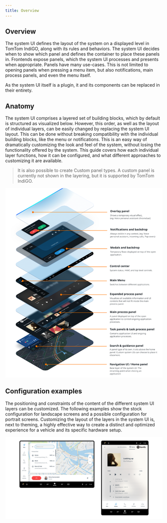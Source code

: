 ```yaml
---
title: Overview
---
```


## Overview

The system UI defines the layout of the system on a displayed level in TomTom IndiGO, along with its
rules and behaviors. The system UI decides when to show which panel and defines the container 
to place these panels in. Frontends expose panels, which the system UI processes and presents when 
appropriate. Panels have many use-cases. This is not limited to opening panels when pressing a menu 
item, but also notifications, main process panels, and even the menu itself. 

As the system UI itself is a plugin, it and its components can be replaced in their entirety.

## Anatomy

The system UI comprises a layered set of building blocks, which by default is structured as 
visualized below. However, this order, as well as the layout of individual layers, can be easily 
changed by replacing the system UI layout. This can be done without breaking compatibility with the 
individual building blocks, like the menu or notifications. This is an easy way of dramatically 
customizing the look and feel of the system, without losing the functionality offered by the system. 
This guide covers how each individual layer functions, how it can be configured, and what different 
approaches to customizing it are available.

<Blockquote>
    It is also possible to create Custom panel types. A custom panel is currently not shown in 
    the layering, but it is supported by TomTom IndiGO.
</Blockquote>

![anatomy](images/overview/anatomy.png)

## Configuration examples

The positioning and constraints of the content of the different system UI layers can be customized. 
The following examples show the stock configuration for landscape screens and a possible 
configuration for portrait screens. Customizing the layout of the layers in the system UI is, next 
to theming, a highly effective way to create a distinct and optimized experience for a vehicle and 
its specific hardware setup.

![anatomy](images/overview/configuration.png)
